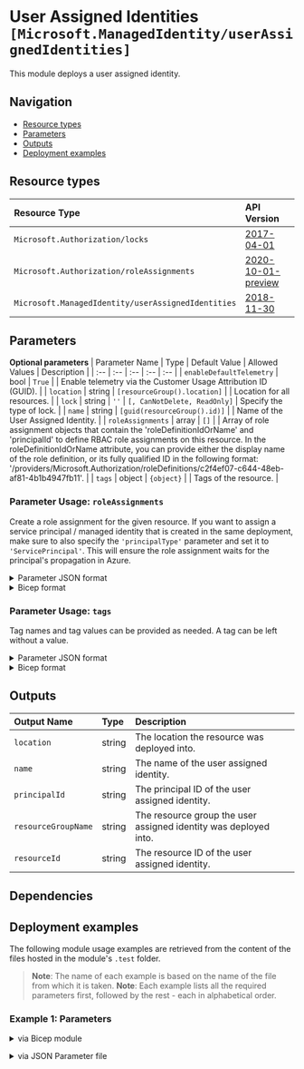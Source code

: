 # User Assigned Identities `[Microsoft.ManagedIdentity/userAssignedIdentities]`

This module deploys a user assigned identity.

## Navigation

- [Resource types](#Resource-types)
- [Parameters](#Parameters)
- [Outputs](#Outputs)
- [Deployment examples](#Deployment-examples)

## Resource types

| Resource Type | API Version |
| :-- | :-- |
| `Microsoft.Authorization/locks` | [2017-04-01](https://docs.microsoft.com/en-us/azure/templates/Microsoft.Authorization/2017-04-01/locks) |
| `Microsoft.Authorization/roleAssignments` | [2020-10-01-preview](https://docs.microsoft.com/en-us/azure/templates/Microsoft.Authorization/2020-10-01-preview/roleAssignments) |
| `Microsoft.ManagedIdentity/userAssignedIdentities` | [2018-11-30](https://docs.microsoft.com/en-us/azure/templates/Microsoft.ManagedIdentity/2018-11-30/userAssignedIdentities) |

## Parameters

**Optional parameters**
| Parameter Name | Type | Default Value | Allowed Values | Description |
| :-- | :-- | :-- | :-- | :-- |
| `enableDefaultTelemetry` | bool | `True` |  | Enable telemetry via the Customer Usage Attribution ID (GUID). |
| `location` | string | `[resourceGroup().location]` |  | Location for all resources. |
| `lock` | string | `''` | `[, CanNotDelete, ReadOnly]` | Specify the type of lock. |
| `name` | string | `[guid(resourceGroup().id)]` |  | Name of the User Assigned Identity. |
| `roleAssignments` | array | `[]` |  | Array of role assignment objects that contain the 'roleDefinitionIdOrName' and 'principalId' to define RBAC role assignments on this resource. In the roleDefinitionIdOrName attribute, you can provide either the display name of the role definition, or its fully qualified ID in the following format: '/providers/Microsoft.Authorization/roleDefinitions/c2f4ef07-c644-48eb-af81-4b1b4947fb11'. |
| `tags` | object | `{object}` |  | Tags of the resource. |


### Parameter Usage: `roleAssignments`

Create a role assignment for the given resource. If you want to assign a service principal / managed identity that is created in the same deployment, make sure to also specify the `'principalType'` parameter and set it to `'ServicePrincipal'`. This will ensure the role assignment waits for the principal's propagation in Azure.

<details>

<summary>Parameter JSON format</summary>

```json
"roleAssignments": {
    "value": [
        {
            "roleDefinitionIdOrName": "Reader",
            "description": "Reader Role Assignment",
            "principalIds": [
                "12345678-1234-1234-1234-123456789012", // object 1
                "78945612-1234-1234-1234-123456789012" // object 2
            ]
        },
        {
            "roleDefinitionIdOrName": "/providers/Microsoft.Authorization/roleDefinitions/c2f4ef07-c644-48eb-af81-4b1b4947fb11",
            "principalIds": [
                "12345678-1234-1234-1234-123456789012" // object 1
            ],
            "principalType": "ServicePrincipal"
        }
    ]
}
```

</details>

<details>

<summary>Bicep format</summary>

```bicep
roleAssignments: [
    {
        roleDefinitionIdOrName: 'Reader'
        description: 'Reader Role Assignment'
        principalIds: [
            '12345678-1234-1234-1234-123456789012' // object 1
            '78945612-1234-1234-1234-123456789012' // object 2
        ]
    }
    {
        roleDefinitionIdOrName: '/providers/Microsoft.Authorization/roleDefinitions/c2f4ef07-c644-48eb-af81-4b1b4947fb11'
        principalIds: [
            '12345678-1234-1234-1234-123456789012' // object 1
        ]
        principalType: 'ServicePrincipal'
    }
]
```

</details>
<p>

### Parameter Usage: `tags`

Tag names and tag values can be provided as needed. A tag can be left without a value.

<details>

<summary>Parameter JSON format</summary>

```json
"tags": {
    "value": {
        "Environment": "Non-Prod",
        "Contact": "test.user@testcompany.com",
        "PurchaseOrder": "1234",
        "CostCenter": "7890",
        "ServiceName": "DeploymentValidation",
        "Role": "DeploymentValidation"
    }
}
```

</details>

<details>

<summary>Bicep format</summary>

```bicep
tags: {
    Environment: 'Non-Prod'
    Contact: 'test.user@testcompany.com'
    PurchaseOrder: '1234'
    CostCenter: '7890'
    ServiceName: 'DeploymentValidation'
    Role: 'DeploymentValidation'
}
```

</details>
<p>

## Outputs

| Output Name | Type | Description |
| :-- | :-- | :-- |
| `location` | string | The location the resource was deployed into. |
| `name` | string | The name of the user assigned identity. |
| `principalId` | string | The principal ID of the user assigned identity. |
| `resourceGroupName` | string | The resource group the user assigned identity was deployed into. |
| `resourceId` | string | The resource ID of the user assigned identity. |

## Dependencies

## Deployment examples

The following module usage examples are retrieved from the content of the files hosted in the module's `.test` folder.
   >**Note**: The name of each example is based on the name of the file from which it is taken.
   >**Note**: Each example lists all the required parameters first, followed by the rest - each in alphabetical order.

<h3>Example 1: Parameters</h3>

<details>

<summary>via Bicep module</summary>

```bicep
module userAssignedIdentities './Microsoft.ManagedIdentity/userAssignedIdentities/deploy.bicep' = {
  name: '${uniqueString(deployment().name)}-userAssignedIdentities'
  params: {
    lock: 'CanNotDelete'
    name: '<<namePrefix>>-az-msi-x-001'
    roleAssignments: [
      {
        principalIds: [
          '<<deploymentSpId>>'
        ]
        roleDefinitionIdOrName: 'Reader'
      }
    ]
  }
}
```

</details>
<p>

<details>

<summary>via JSON Parameter file</summary>

```json
{
  "$schema": "https://schema.management.azure.com/schemas/2019-04-01/deploymentParameters.json#",
  "contentVersion": "1.0.0.0",
  "parameters": {
    "lock": {
      "value": "CanNotDelete"
    },
    "name": {
      "value": "<<namePrefix>>-az-msi-x-001"
    },
    "roleAssignments": {
      "value": [
        {
          "principalIds": [
            "<<deploymentSpId>>"
          ],
          "roleDefinitionIdOrName": "Reader"
        }
      ]
    }
  }
}
```

</details>
<p>
